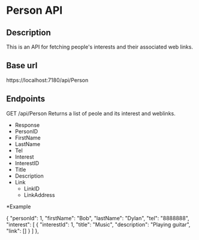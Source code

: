 # Person API
## Description
This is an API for fetching people's interests and their associated web links.

## Base url
https://localhost:7180/api/Person

## Endpoints
GET /api/Person
Returns a list of peole and its interest and weblinks.

- Response
 - PersonID
 - FirstName
 - LastName
 - Tel
 - Interest
  - InterestID
  - Title
  - Description
  - Link
    - LinkID
    - LinkAddress
    
*Example

{
    "personId": 1,
    "firstName": "Bob",
    "lastName": "Dylan",
    "tel": "8888888",
    "interest": [
     {
        "interestId": 1,
        "title": "Music",
        "description": "Playing guitar",
        "link": []
      }
    ]
  },
